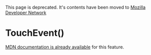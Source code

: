 This page is deprecated. It's contents have been moved to [Mozilla Developer Network](https://developer.mozilla.org/en-US/)

# TouchEvent()

[MDN documentation is already available](https://developer.mozilla.org/en-US/docs/Web/API/TouchEvent/TouchEvent) for this feature.
